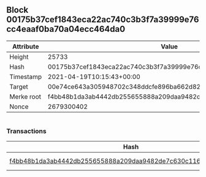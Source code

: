 ## Block 00175b37cef1843eca22ac740c3b3f7a39999e76cc4eaaf0ba70a04ecc464da0

Attribute | Value
--- | ---
Height | 25733
Hash | 00175b37cef1843eca22ac740c3b3f7a39999e76cc4eaaf0ba70a04ecc464da0
Timestamp | 2021-04-19T10:15:43+00:00
Target | 00e74ce643a305948702c348ddcfe896ba662d82c1a228faf4ad12250f07334e
Merke root | f4bb48b1da3ab4442db255655888a209daa9482de7c630c116ef06ece1b7d736
Nonce | 2679300402

```

```

### Transactions

Hash | Amount
--- | ---
[f4bb48b1da3ab4442db255655888a209daa9482de7c630c116ef06ece1b7d736](f4bb48b1da3ab4442db255655888a209daa9482de7c630c116ef06ece1b7d736.md) | 10.00000000 SKEPTI 
